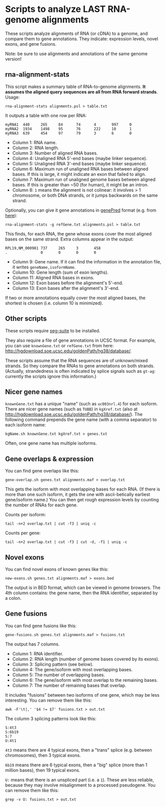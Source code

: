 # Scripts to analyze LAST RNA-genome alignments

These scripts analyze alignments of RNA (or cDNA) to a genome, and
compare them to gene annotations.  They indicate: expression levels,
novel exons, and gene fusions.

Note: be sure to use alignments and annotations of the same genome version!

## rna-alignment-stats

This script makes a summary table of RNA-to-genome alignments.  **It
assumes the aligned query sequences are all from RNA forward
strands**.  Usage:

    rna-alignment-stats alignments.psl > table.txt

It outputs a table with one row per RNA:

    myRNA1  440     265     84      74      4       997     0
    myRNA2  1934    1498    95      76      222     10      1
    myRNA3  639     454     97      79      3       6       0

* Column 1: RNA name.
* Column 2: RNA length.
* Column 3: Number of aligned RNA bases.
* Column 4: Unaligned RNA 5'-end bases (maybe linker sequence).
* Column 5: Unaligned RNA 3'-end bases (maybe linker sequence).
* Column 6: Maximum run of unaligned RNA bases between aligned bases.
  If this is large, it might indicate an exon that failed to align.
* Column 7: Maximum run of unaligned genome bases between aligned
  bases.  If this is greater than ~50 (for human), it might be an
  intron.
* Column 8: `1` means the alignment is not colinear: it involves > 1
  chromosome, or both DNA strands, or it jumps backwards on the same
  strand.

Optionally, you can give it gene annotations in [genePred][] format
(e.g. from [here](http://hgdownload.soe.ucsc.edu/goldenPath/hg38/database/)):

    rna-alignment-stats -g refGene.txt alignments.psl > table.txt

This finds, for each RNA, the gene whose exons cover the most aligned
bases on the same strand.  Extra columns appear in the output:

    RPL19,NM_000981 737     265     3       458
    .               0       0       0       0

* Column 9: Gene name.  If it can find the information in the
  annotation file, it writes `geneName,isoformName`.
* Column 10: Gene length (sum of exon lengths).
* Column 11: Aligned RNA bases in exons.
* Column 12: Exon bases before the alignment's 5'-end.
* Column 13: Exon bases after the alignment's 3'-end.

If two or more annotations equally cover the most aligned bases, the
shortest is chosen (i.e. column 10 is minimized).

[genePred]: https://genome.ucsc.edu/FAQ/FAQformat.html#format9

## Other scripts

These scripts require [seg-suite](https://github.com/mcfrith/seg-suite)
to be installed.

They also require a file of gene annotations in UCSC format.  For
example, you can use `knownGene.txt` or `refGene.txt` from here:
<http://hgdownload.soe.ucsc.edu/goldenPath/hg38/database/>.

These scripts assume that the RNA sequences are of unknown/mixed
strands.  So they compare the RNAs to gene annotations on both
strands.  (Actually, strandedness is often indicated by splice signals
such as `gt-ag`: currently the scripts ignore this information.)

## Nicer gene names

`knownGene.txt` has a unique "name" (such as `uc003nrl.4`) for each
isoform.  There are nicer gene names (such as `TUBB`) in `kgXref.txt`
(also at <http://hgdownload.soe.ucsc.edu/goldenPath/hg38/database/>).
The following command prepends the gene name (with a comma separator)
to each isoform name:

    kgName.sh knownGene.txt kgXref.txt > genes.txt

Often, one gene name has multiple isoforms.

## Gene overlaps & expression

You can find gene overlaps like this:

    gene-overlap.sh genes.txt alignments.maf > overlap.txt

This gets the isoform with most overlapping bases for each RNA.  (If
there is more than one such isoform, it gets the one with
ascii-betically earliest gene/isoform name.)  You can then get rough
expression levels by counting the number of RNAs for each gene.

Counts per isoform:

    tail -n+2 overlap.txt | cut -f3 | uniq -c

Counts per gene:

    tail -n+2 overlap.txt | cut -f3 | cut -d, -f1 | uniq -c

## Novel exons

You can find novel exons of known genes like this:

    new-exons.sh genes.txt alignments.maf > exons.bed

The output is in BED format, which can be viewed in genome browsers.
The 4th column contains: the gene name, then the RNA identifier,
separated by a colon.

## Gene fusions

You can find gene fusions like this:

    gene-fusions.sh genes.txt alignments.maf > fusions.txt

The output has 7 columns.

* Column 1: RNA identifier.
* Column 2: RNA length (number of genome bases covered by its exons).
* Column 3: Splicing pattern (see below).
* Column 4: The gene/isoform with most overlapping bases.
* Column 5: The number of overlapping bases.
* Column 6: The gene/isoform with most overlap to the remaining bases.
* Column 7: The number of remaining bases that overlap.

It includes "fusions" between two isoforms of one gene, which may be
less interesting.  You can remove them like this:

    awk -F'\t|,' '$4 != $7' fusions.txt > out.txt

The column 3 splicing patterns look like this:

    S:4t3
    S:6b19
    S:7
    U:4t1

`4t3` means there are 4 typical exons, then a "trans" splice
(e.g. between chromosomes), then 3 typical exons.

`6b19` means there are 6 typical exons, then a "big" splice (more than
1 million bases), then 19 typical exons.

`U:` means that there is an unspliced part (i.e. a `1`).  These are
less reliable, because they may involve misalignment to a processed
pseudogene.  You can remove them like this:

    grep -v U: fusions.txt > out.txt
